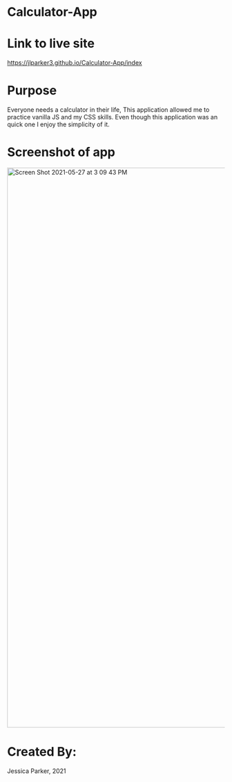 # Calculator-App


# Link to live site
https://jlparker3.github.io/Calculator-App/index


# Purpose 
Everyone needs a calculator in their life, This application allowed me to practice vanilla JS and my CSS skills. Even though this application was an quick one I enjoy the simplicity of it. 

# Screenshot of app
<img width="1298" alt="Screen Shot 2021-05-27 at 3 09 43 PM" src="https://user-images.githubusercontent.com/68556793/119890541-932aef80-befd-11eb-98fe-463eccb67bb2.png">


# Created By:
Jessica Parker, 2021
